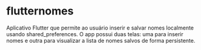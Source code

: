 # flutternomes
Aplicativo Flutter que permite ao usuário inserir e salvar nomes localmente usando shared_preferences. O app possui duas telas: uma para inserir nomes e outra para visualizar a lista de nomes salvos de forma persistente.
